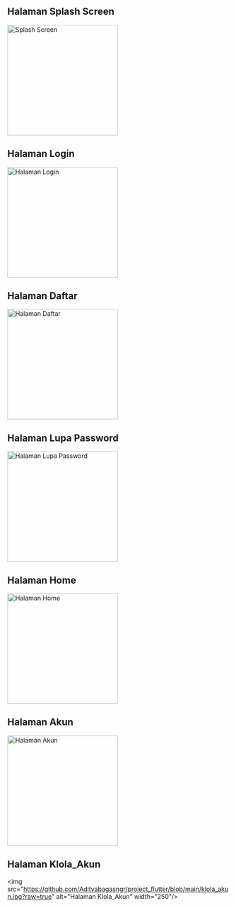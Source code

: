 ## Halaman Splash Screen
<img src="https://github.com/Adityabagasngr/project_flutter/blob/main/splash.jpg?raw=true" alt="Splash Screen" width="250"/>

## Halaman Login
<img src="https://github.com/Adityabagasngr/project_flutter/blob/main/masuk.jpg?raw=true" alt="Halaman Login" width="250"/>

## Halaman Daftar
<img src="https://github.com/Adityabagasngr/project_flutter/blob/main/daftar.jpg?raw=true" alt="Halaman Daftar" width="250"/>

## Halaman Lupa Password
<img src="https://github.com/Adityabagasngr/project_flutter/blob/main/lupa_password.jpg?raw=true" alt="Halaman Lupa Password" width="250"/>

## Halaman Home
<img src="https://github.com/Adityabagasngr/project_flutter/blob/main/home.jpg?raw=true" alt="Halaman Home" width="250"/>

## Halaman Akun
<img src="https://github.com/Adityabagasngr/project_flutter/blob/main/akun.jpg?raw=true" alt="Halaman Akun" width="250"/>

## Halaman Klola_Akun
<img src="https://github.com/Adityabagasngr/project_flutter/blob/main/klola_akun.jpg?raw=true" alt="Halaman Klola_Akun" width="250"/>
